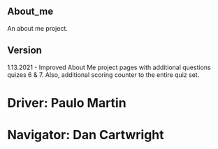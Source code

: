 ## About_me
An about me project.

## Version
1.13.2021 - Improved About Me project pages with additional questions quizes 6 & 7. Also, additional scoring counter to the entire quiz set.

# Driver: Paulo Martin
# Navigator: Dan Cartwright